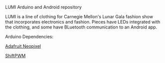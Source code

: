 LUMI Arduino and Android repository

LUMI is a line of clothing for Carnegie Mellon's Lunar Gala fashion show that incorporates electronics and fashion. Pieces have LEDs integrated with the clothing, and some have BLuetooth communication to an Android app.

Arduino Dependencies:

[Adafruit Neopixel](https://github.com/adafruit/Adafruit_NeoPixel)

[ShiftPWM](https://github.com/elcojacobs/ShiftPWM)
